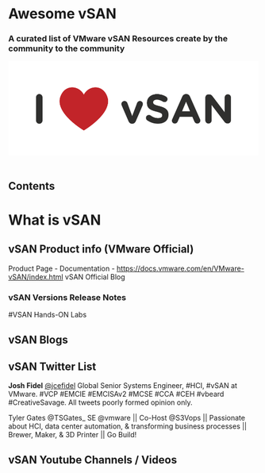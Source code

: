 # Awesome vSAN

### A curated list of VMware vSAN Resources create by the community to the community

<div align="center">
	<img src="media/i-love-vsan.png" alt="I Love vSAN">
	<br>
	<br>
	<p>
</div>


## Contents

# What is vSAN

## vSAN Product info (VMware Official)

Product Page - 
Documentation - https://docs.vmware.com/en/VMware-vSAN/index.html
vSAN Official Blog

### vSAN Versions Release Notes

#VSAN Hands-ON Labs

## vSAN Blogs

## vSAN Twitter List

**Josh Fidel**
[@jcefidel](https://twitter.com/jcefidel)
Global Senior Systems Engineer, #HCI, #vSAN at VMware. #VCP #EMCIE #EMCISAv2 #MCSE #CCA #CEH #vbeard #CreativeSavage. All tweets poorly formed opinion only.

Tyler Gates
@TSGates_
SE @vmware || Co-Host @S3Vops || Passionate about HCI, data center automation, & transforming business processes || Brewer, Maker, & 3D Printer || Go Build!


## vSAN Youtube Channels / Videos

